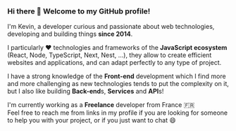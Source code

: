 ### Hi there 👋 Welcome to my GitHub profile!

I'm Kevin, a developer curious and passionate about web technologies, developing and building things **since 2014**.

I particularly ❤️ technologies and frameworks of the **JavaScript ecosystem** (React, Node, TypeScript, Next, Nest, ...),
they allow to create efficient websites and applications, and can adapt perfectly to any type of project.

I have a strong knowledge of the **Front-end** development which I find more and more challenging 
as new technologies tends to put the complexity on it, but I also like building **Back-end**s, **Services** and **API**s!

<!--
Today the perfect job for me is the one that allow me to work on both sides of an application, 
and contribute to the design and development of every single pieces of the project.
-->

I'm currently working as a **Freelance** developer from France 🇫🇷\
Feel free to reach me from links in my profile if you are looking for someone 
to help you with your project, or if you just want to chat 😄
